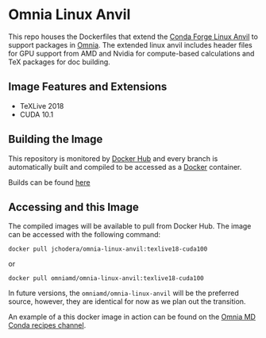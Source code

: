 # Omnia Linux Anvil

This repo houses the Dockerfiles that extend the
[Conda Forge Linux Anvil](https://github.com/conda-forge/docker-images) to support packages in
[Omnia](http://www.omnia.md/). The extended linux anvil includes header files for GPU support from AMD and Nvidia for
compute-based calculations and TeX packages for doc building.

## Image Features and Extensions

* TeXLive 2018
* CUDA 10.1

## Building the Image

This repository is monitored by [Docker Hub](https://hub.docker.com/) and every branch is automatically built
and compiled to be accessed as a [Docker](https://www.docker.com/) container.

Builds can be found [here](https://hub.docker.com/r/jchodera/omnia-linux-anvil/)

## Accessing and this Image

The compiled images will be available to pull from Docker Hub. The image can be accessed with the following command:

`docker pull jchodera/omnia-linux-anvil:texlive18-cuda100`

or

`docker pull omniamd/omnia-linux-anvil:texlive18-cuda100`

In future versions, the `omniamd/omnia-linux-anvil` will be the preferred source, however, they are identical for now as
we plan out the transition.

An example of a this docker image in action can be found on the
[Omnia MD Conda recipes channel](https://github.com/omnia-md/conda-recipes).
